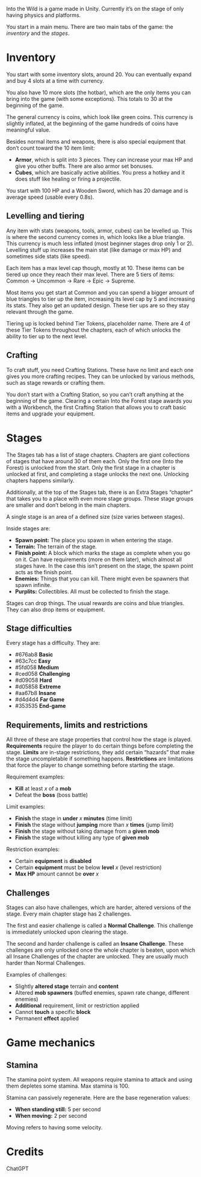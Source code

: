 Into the Wild is a game made in Unity. Currently it’s on the stage of only having physics and platforms.

You start in a main menu. There are two main tabs of the game: the _inventory_ and the _stages_.

# Inventory

You start with some inventory slots, around 20. You can eventually expand and buy 4 slots at a time with currency.

You also have 10 more slots (the hotbar), which are the only items you can bring into the game (with some exceptions). This totals to 30 at the beginning of the game.

The general currency is coins, which look like green coins. This currency is slightly inflated, at the beginning of the game hundreds of coins have meaningful value.

Besides normal items and weapons, there is also special equipment that don’t count toward the 10 item limit:

- **Armor**, which is split into 3 pieces. They can increase your max HP and give you other buffs. There are also armor set bonuses.
- **Cubes**, which are basically active abilities. You press a hotkey and it does stuff like healing or firing a projectile.

You start with 100 HP and a Wooden Sword, which has 20 damage and is average speed (usable every 0.8s).

## Levelling and tiering

Any item with stats (weapons, tools, armor, cubes) can be levelled up. This is where the second currency comes in, which looks like a blue triangle. This currency is much less inflated (most beginner stages drop only 1 or 2). Levelling stuff up increases the main stat (like damage or max HP) and sometimes side stats (like speed).

Each item has a max level cap though, mostly at 10. These items can be tiered up once they reach their max level. There are 5 tiers of items: Common → Uncommon → Rare → Epic → Supreme.

Most items you get start at Common and you can spend a bigger amount of blue triangles to tier up the item, increasing its level cap by 5 and increasing its stats. They also get an updated design. These tier ups are so they stay relevant through the game.

Tiering up is locked behind Tier Tokens, placeholder name. There are 4 of these Tier Tokens throughout the chapters, each of which unlocks the ability to tier up to the next level.

## Crafting

To craft stuff, you need Crafting Stations. These have no limit and each one gives you more crafting recipes. They can be unlocked by various methods, such as stage rewards or crafting them.

You don’t start with a Crafting Station, so you can’t craft anything at the beginning of the game. Clearing a certain Into the Forest stage awards you with a Workbench, the first Crafting Station that allows you to craft basic items and upgrade your equipment.

# Stages

The Stages tab has a list of stage chapters. Chapters are giant collections of stages that have around 30 of them each. Only the first one (Into the Forest) is unlocked from the start. Only the first stage in a chapter is unlocked at first, and completing a stage unlocks the next one. Unlocking chapters happens similarly.

Additionally, at the top of the Stages tab, there is an Extra Stages “chapter” that takes you to a place with even more stage groups. These stage groups are smaller and don’t belong in the main chapters.

A single stage is an area of a defined size (size varies between stages).

Inside stages are:

- **Spawn point:** The place you spawn in when entering the stage.
- **Terrain:** The terrain of the stage.
- **Finish point:** A block which marks the stage as complete when you go on it. Can have requirements (more on them later), which almost all stages have. In the case this isn’t present on the stage, the spawn point acts as the finish point.
- **Enemies:** Things that you can kill. There might even be spawners that spawn infinite.
- **Purplits:** Collectibles. All must be collected to finish the stage.

Stages can drop things. The usual rewards are coins and blue triangles. They can also drop items or equipment.

## Stage difficulties

Every stage has a difficulty. They are:

- #676ab8 **Basic**
- #63c7cc **Easy**
- #5fd058 **Medium**
- #ced058 **Challenging**
- #d09058 **Hard**
- #d05858 **Extreme**
- #aa67b8 **Insane**
- #d4d4d4 **Far Game**
- #353535 **End-game**

## Requirements, limits and restrictions

All three of these are stage properties that control how the stage is played. **Requirements** require the player to do certain things before completing the stage. **Limits** are in-stage restrictions, they add certain “hazards” that make the stage uncompletable if something happens. **Restrictions** are limitations that force the player to change something before starting the stage.

Requirement examples:

- **Kill** at least _x_ of a **mob**
- Defeat the **boss** (boss battle)

Limit examples:

- **Finish** the stage in **under** _x_ **minutes** (time limit)
- **Finish** the stage without **jumping** more than _x_ **times** (jump limit)
- **Finish** the stage without taking damage from a **given mob**
- **Finish** the stage without killing any type of **given mob**

Restriction examples:

- Certain **equipment** is **disabled**
- Certain **equipment** must be below **level** _x_ (level restriction)
- **Max HP** amount cannot be **over** _x_

## Challenges

Stages can also have challenges, which are harder, altered versions of the stage. Every main chapter stage has 2 challenges.

The first and easier challenge is called a **Normal Challenge**. This challenge is immediately unlocked upon clearing the stage.

The second and harder challenge is called an **Insane Challenge**. These challenges are only unlocked once the whole chapter is beaten, upon which all Insane Challenges of the chapter are unlocked. They are usually much harder than Normal Challenges.

Examples of challenges:

- Slightly **altered stage** terrain and **content**
- Altered **mob spawners** (buffed enemies, spawn rate change, different enemies)
- **Additional** requirement, limit or restriction applied
- Cannot **touch** a specific **block**
- Permanent **effect** applied

# Game mechanics

## Stamina

The stamina point system. All weapons require stamina to attack and using them depletes some stamina. Max stamina is 100.

Stamina can passively regenerate. Here are the base regeneration values:

- **When standing still:** 5 per second
- **When moving:** 2 per second

Moving refers to having some velocity.

# Credits
ChatGPT
